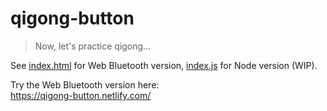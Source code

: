 # qigong-button

> Now, let's practice qigong…

See [index.html](index.html) for Web Bluetooth version, [index.js](index.js) for
Node version (WIP).

Try the Web Bluetooth version here:  
https://qigong-button.netlify.com/
